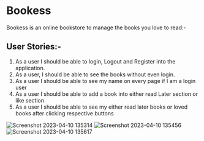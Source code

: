 # Bookess
Bookess is an online bookstore to manage the books you love to read:-

## User Stories:-

1. As a user I should be able to login, Logout and Register into the application.
2. As a user, I should be able to see the books without even login.
3. As a user I should be able to see my name on every page if I am a login user 
4. As a user I should be able to add a book into either read Later section or like section 
5. As a user I should be able to see my either read later books or loved books after clicking respective buttons

![Screenshot 2023-04-10 135314](https://user-images.githubusercontent.com/47208399/230862105-f977a2db-b37f-42e3-a28f-7315ef7ba9b1.png)
![Screenshot 2023-04-10 135456](https://user-images.githubusercontent.com/47208399/230863126-d0d1627b-ee91-4caf-9cd9-116b1e6fe5dd.png)
![Screenshot 2023-04-10 135617](https://user-images.githubusercontent.com/47208399/230863996-ce55a97f-6c39-46cf-9684-7f05799fc56f.png)


